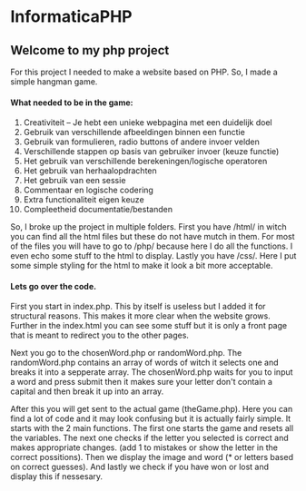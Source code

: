 # InformaticaPHP
## Welcome to my php project

For this project I needed to make a website based on PHP. So, I made a simple hangman game.

#### What needed to be in the game:
1. Creativiteit – Je hebt een unieke webpagina met een duidelijk doel
2. Gebruik van verschillende afbeeldingen binnen een functie
3. Gebruik van formulieren, radio buttons of andere invoer velden
4. Verschillende stappen op basis van gebruiker invoer (keuze functie)
5. Het gebruik van verschillende berekeningen/logische operatoren
6. Het gebruik van herhaalopdrachten
7. Het gebruik van een sessie
8. Commentaar en logische codering
9. Extra functionaliteit eigen keuze
10. Compleetheid documentatie/bestanden

So, I broke up the project in multiple folders. First you have /html/ in witch you can find all the html files but these do not have mutch in them. For most of the files you will have to go to /php/ because here I do all the functions. I even echo some stuff to the html to display. Lastly you have /css/. Here I put some simple styling for the html to make it look a bit more acceptable.

#### Lets go over the code.
First you start in index.php. This by itself is useless but I added it for structural reasons. This makes it more clear when the website grows. Further in the index.html you can see some stuff but it is only a front page that is meant to redirect you to the other pages.

Next you go to the chosenWord.php or randomWord.php. The randomWord.php contains an array of words of witch it selects one and breaks it into a sepperate array. The chosenWord.php waits for you to input a word and press submit then it makes sure your letter don't contain a capital and then break it up into an array.

After this you will get sent to the actual game (theGame.php). Here you can find a lot of code and it may look confusing but it is actually fairly simple. It starts with the 2 main functions. The first one starts the game and resets all the variables. The next one checks if the letter you selected is correct and makes appropriate changes. (add 1 to mistakes or show the letter in the correct possitions). Then we display the image and word (* or letters based on correct guesses). And lastly we check if you have won or lost and display this if nessesary. 
